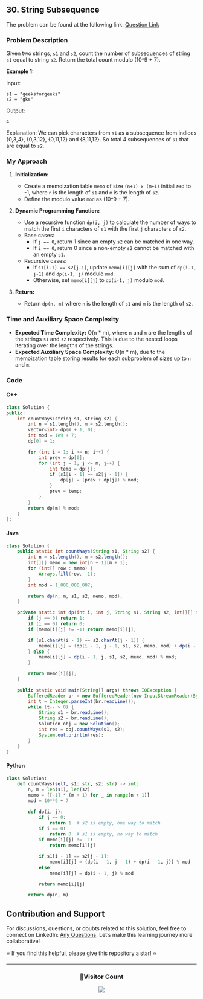 ## 30. String Subsequence 

The problem can be found at the following link: [Question Link](https://www.geeksforgeeks.org/problems/find-number-of-times-a-string-occurs-as-a-subsequence3020/1)

### Problem Description

Given two strings, `s1` and `s2`, count the number of subsequences of string `s1` equal to string `s2`. Return the total count modulo \(10^9 + 7\).

**Example 1:**

Input:
```
s1 = "geeksforgeeks"
s2 = "gks"
```
Output:
```
4
```
Explanation:
We can pick characters from `s1` as a subsequence from indices {0,3,4}, {0,3,12}, {0,11,12} and {8,11,12}. So total 4 subsequences of `s1` that are equal to `s2`.

### My Approach

1. **Initialization:**
   - Create a memoization table `memo` of size `(n+1) x (m+1)` initialized to -1, where `n` is the length of `s1` and `m` is the length of `s2`.
   - Define the modulo value `mod` as \(10^9 + 7\).

2. **Dynamic Programming Function:**
   - Use a recursive function `dp(i, j)` to calculate the number of ways to match the first `i` characters of `s1` with the first `j` characters of `s2`.
   - Base cases:
     - If `j == 0`, return 1 since an empty `s2` can be matched in one way.
     - If `i == 0`, return 0 since a non-empty `s2` cannot be matched with an empty `s1`.
   - Recursive cases:
     - If `s1[i-1] == s2[j-1]`, update `memo[i][j]` with the sum of `dp(i-1, j-1)` and `dp(i-1, j)` modulo `mod`.
     - Otherwise, set `memo[i][j]` to `dp(i-1, j)` modulo `mod`.

3. **Return:**
   - Return `dp(n, m)` where `n` is the length of `s1` and `m` is the length of `s2`.

### Time and Auxiliary Space Complexity

- **Expected Time Complexity:** O(n \* m), where `n` and `m` are the lengths of the strings `s1` and `s2` respectively. This is due to the nested loops iterating over the lengths of the strings.
- **Expected Auxiliary Space Complexity:** O(n \* m), due to the memoization table storing results for each subproblem of sizes up to `n` and `m`.

### Code

#### C++

```cpp
class Solution {
public:
    int countWays(string s1, string s2) {
        int n = s1.length(), m = s2.length();
        vector<int> dp(m + 1, 0);
        int mod = 1e9 + 7;
        dp[0] = 1; 

        for (int i = 1; i <= n; i++) {
            int prev = dp[0];
            for (int j = 1; j <= m; j++) {
                int temp = dp[j]; 
                if (s1[i - 1] == s2[j - 1]) {
                    dp[j] = (prev + dp[j]) % mod;
                }
                prev = temp; 
            }
        }
        return dp[m] % mod;
    }
};
```

#### Java

```java
class Solution {
    public static int countWays(String s1, String s2) {
        int n = s1.length(), m = s2.length();
        int[][] memo = new int[n + 1][m + 1];
        for (int[] row : memo) {
            Arrays.fill(row, -1);
        }
        int mod = 1_000_000_007;

        return dp(n, m, s1, s2, memo, mod);
    }

    private static int dp(int i, int j, String s1, String s2, int[][] memo, int mod) {
        if (j == 0) return 1; 
        if (i == 0) return 0; 
        if (memo[i][j] != -1) return memo[i][j];

        if (s1.charAt(i - 1) == s2.charAt(j - 1)) {
            memo[i][j] = (dp(i - 1, j - 1, s1, s2, memo, mod) + dp(i - 1, j, s1, s2, memo, mod)) % mod;
        } else {
            memo[i][j] = dp(i - 1, j, s1, s2, memo, mod) % mod;
        }

        return memo[i][j];
    }

    public static void main(String[] args) throws IOException {
        BufferedReader br = new BufferedReader(new InputStreamReader(System.in));
        int t = Integer.parseInt(br.readLine());
        while (t-- > 0) {
            String s1 = br.readLine();
            String s2 = br.readLine();
            Solution obj = new Solution();
            int res = obj.countWays(s1, s2);
            System.out.println(res);
        }
    }
}
```

#### Python

```python
class Solution:
    def countWays(self, s1: str, s2: str) -> int:
        n, m = len(s1), len(s2)
        memo = [[-1] * (m + 1) for _ in range(n + 1)]
        mod = 10**9 + 7

        def dp(i, j):
            if j == 0:
                return 1  # s2 is empty, one way to match
            if i == 0:
                return 0  # s1 is empty, no way to match
            if memo[i][j] != -1:
                return memo[i][j]

            if s1[i - 1] == s2[j - 1]:
                memo[i][j] = (dp(i - 1, j - 1) + dp(i - 1, j)) % mod
            else:
                memo[i][j] = dp(i - 1, j) % mod

            return memo[i][j]

        return dp(n, m)
```

## Contribution and Support

For discussions, questions, or doubts related to this solution, feel free to connect on LinkedIn: [Any Questions](https://www.linkedin.com/in/het-patel-8b110525a/). Let’s make this learning journey more collaborative!

⭐ If you find this helpful, please give this repository a star! ⭐

---

<div align="center">
  <h3><b>📍Visitor Count</b></h3>
</div>

<p align="center">
  <img src="https://profile-counter.glitch.me/Hunterdii/count.svg" />
</p>
